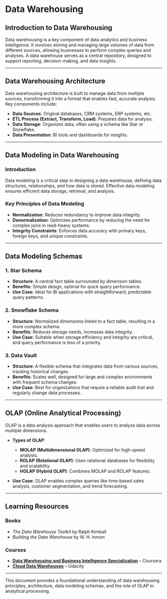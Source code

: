 # Data Warehousing

## Introduction to Data Warehousing
Data warehousing is a key component of data analytics and business intelligence. It involves storing and managing large volumes of data from different sources, allowing businesses to perform complex queries and analyses. A data warehouse serves as a central repository, designed to support reporting, decision-making, and data insights.

---

## Data Warehousing Architecture
Data warehousing architecture is built to manage data from multiple sources, transforming it into a format that enables fast, accurate analysis. Key components include:

- **Data Sources**: Original databases, CRM systems, ERP systems, etc.
- **ETL Process (Extract, Transform, Load)**: Prepares data for analysis.
- **Data Storage**: Organizes data, often using a schema like Star or Snowflake.
- **Data Presentation**: BI tools and dashboards for insights.

---

## Data Modeling in Data Warehousing

### Introduction
Data modeling is a critical step in designing a data warehouse, defining data structures, relationships, and how data is stored. Effective data modeling ensures efficient data storage, retrieval, and analysis.

### Key Principles of Data Modeling
- **Normalization**: Reduces redundancy to improve data integrity.
- **Denormalization**: Optimizes performance by reducing the need for complex joins in read-heavy systems.
- **Integrity Constraints**: Enforces data accuracy with primary keys, foreign keys, and unique constraints.

---

## Data Modeling Schemas

### 1. Star Schema
   - **Structure**: A central fact table surrounded by dimension tables.
   - **Benefits**: Simple design, optimal for quick query performance.
   - **Use Case**: Ideal for BI applications with straightforward, predictable query patterns.

### 2. Snowflake Schema
   - **Structure**: Normalized dimensions linked to a fact table, resulting in a more complex schema.
   - **Benefits**: Reduces storage needs, increases data integrity.
   - **Use Case**: Suitable when storage efficiency and integrity are critical, and query performance is less of a priority.

### 3. Data Vault
   - **Structure**: A flexible schema that integrates data from various sources, tracking historical changes.
   - **Benefits**: Scales well, designed for large and complex environments with frequent schema changes.
   - **Use Case**: Best for organizations that require a reliable audit trail and regularly change data processes.

---

## OLAP (Online Analytical Processing)
OLAP is a data analysis approach that enables users to analyze data across multiple dimensions.

- **Types of OLAP**:
  - **MOLAP (Multidimensional OLAP)**: Optimized for high-speed analysis.
  - **ROLAP (Relational OLAP)**: Uses relational databases for flexibility and scalability.
  - **HOLAP (Hybrid OLAP)**: Combines MOLAP and ROLAP features.

- **Use Case**: OLAP enables complex queries like time-based sales analysis, customer segmentation, and trend forecasting.

---

## Learning Resources

### Books
- *The Data Warehouse Toolkit* by Ralph Kimball
- *Building the Data Warehouse* by W. H. Inmon

### Courses
- **[Data Warehousing and Business Intelligence Specialization](https://www.coursera.org/specializations/data-warehousing)** – Coursera
- **[Cloud Data Warehouses](https://www.udacity.com/course/cloud-data-warehouses--cd12440)** – Udacity

---

This document provides a foundational understanding of data warehousing principles, architecture, data modeling schemas, and the role of OLAP in analytical processing.
